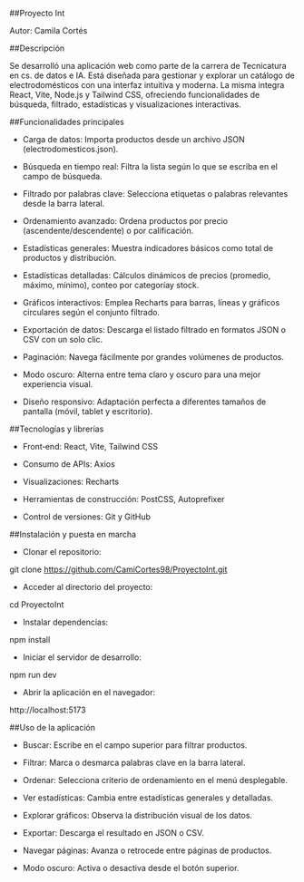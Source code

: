 ##Proyecto Int

Autor: Camila Cortés

##Descripción


Se desarrolló una aplicación web como parte de la carrera de Tecnicatura en cs. de datos e IA. 
Está diseñada para gestionar y explorar un catálogo de electrodomésticos con una interfaz intuitiva y moderna. La misma integra React, Vite, Node.js y Tailwind CSS, ofreciendo funcionalidades de búsqueda, filtrado, estadísticas y visualizaciones interactivas.

##Funcionalidades principales

- Carga de datos: Importa productos desde un archivo JSON (electrodomesticos.json).

- Búsqueda en tiempo real: Filtra la lista según lo que se escriba en el campo de búsqueda.

- Filtrado por palabras clave: Selecciona etiquetas o palabras relevantes desde la barra lateral.

- Ordenamiento avanzado: Ordena productos por precio (ascendente/descendente) o por calificación.

- Estadísticas generales: Muestra indicadores básicos como total de productos y distribución.

- Estadísticas detalladas: Cálculos dinámicos de precios (promedio, máximo, mínimo), conteo por categoríay stock.

- Gráficos interactivos: Emplea Recharts para barras, líneas y gráficos circulares según el conjunto filtrado.

- Exportación de datos: Descarga el listado filtrado en formatos JSON o CSV con un solo clic.

- Paginación: Navega fácilmente por grandes volúmenes de productos.

- Modo oscuro: Alterna entre tema claro y oscuro para una mejor experiencia visual.

- Diseño responsivo: Adaptación perfecta a diferentes tamaños de pantalla (móvil, tablet y escritorio).

##Tecnologías y librerías

- Front‑end: React, Vite, Tailwind CSS

- Consumo de APIs: Axios

- Visualizaciones: Recharts

- Herramientas de construcción: PostCSS, Autoprefixer

- Control de versiones: Git y GitHub

##Instalación y puesta en marcha

- Clonar el repositorio:

git clone https://github.com/CamiCortes98/ProyectoInt.git

- Acceder al directorio del proyecto:

cd ProyectoInt

- Instalar dependencias:

npm install

- Iniciar el servidor de desarrollo:

npm run dev

- Abrir la aplicación en el navegador:

http://localhost:5173

##Uso de la aplicación

- Buscar: Escribe en el campo superior para filtrar productos.

- Filtrar: Marca o desmarca palabras clave en la barra lateral.

- Ordenar: Selecciona criterio de ordenamiento en el menú desplegable.

- Ver estadísticas: Cambia entre estadísticas generales y detalladas.

- Explorar gráficos: Observa la distribución visual de los datos.

- Exportar: Descarga el resultado en JSON o CSV.

- Navegar páginas: Avanza o retrocede entre páginas de productos.

- Modo oscuro: Activa o desactiva desde el botón superior.
